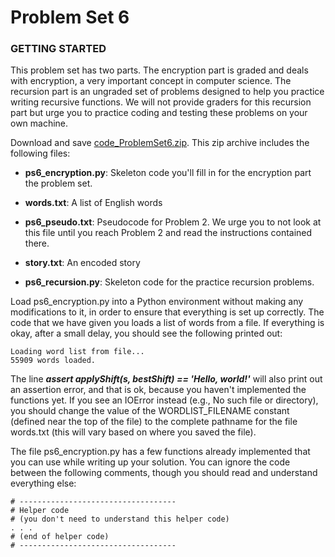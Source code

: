 # Problem Set 6

### GETTING STARTED

This problem set has two parts. The encryption part is graded and deals with encryption, a very important concept in computer science. The recursion part is an ungraded set of problems designed to help you practice writing recursive functions. We will not provide graders for this recursion part but urge you to practice coding and testing these problems on your own machine.

Download and save [code_ProblemSet6.zip](./code_ProblemSet6 "code_ProblemSet6.zip"). This zip archive includes the following files:

- **ps6_encryption.py**:
Skeleton code you'll fill in for the encryption part the problem set.

- **words.txt**:
A list of English words

- **ps6_pseudo.txt**:
Pseudocode for Problem 2. We urge you to not look at this file until you reach Problem 2 and read the instructions contained there.

- **story.txt**:
An encoded story

- **ps6_recursion.py**:
Skeleton code for the practice recursion problems.

Load ps6_encryption.py into a Python environment without making any modifications to it, in order to ensure that everything is set up correctly. The code that we have given you loads a list of words from a file. If everything is okay, after a small delay, you should see the following printed out:

    Loading word list from file...
    55909 words loaded. 

The line ***assert applyShift(s, bestShift) == 'Hello, world!'*** will also print out an assertion error, and that is ok, because you haven't implemented the functions yet. If you see an IOError instead (e.g., No such file or directory), you should change the value of the WORDLIST_FILENAME constant (defined near the top of the file) to the complete pathname for the file words.txt (this will vary based on where you saved the file).

The file ps6_encryption.py has a few functions already implemented that you can use while writing up your solution. You can ignore the code between the following comments, though you should read and understand everything else:

    # -----------------------------------
    # Helper code
    # (you don't need to understand this helper code)
    . . .
    # (end of helper code)
    # -----------------------------------  

